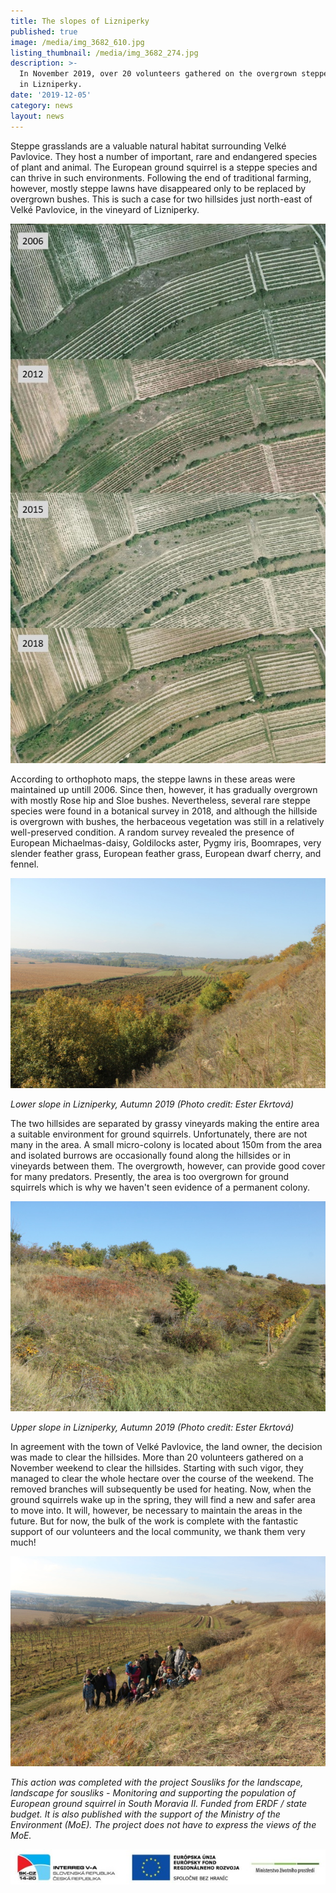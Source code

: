 ```yaml
---
title: The slopes of Lizniperky
published: true
image: /media/img_3682_610.jpg
listing_thumbnail: /media/img_3682_274.jpg
description: >-
  In November 2019, over 20 volunteers gathered on the overgrown steppe slopes
  in Lizniperky.
date: '2019-12-05'
category: news
layout: news
---
```

Steppe grasslands are a valuable natural habitat surrounding Velké Pavlovice. They host a number of important, rare and endangered species of plant and animal. The European ground squirrel is a steppe species and can thrive in such environments. Following the end of traditional farming, however, mostly steppe lawns have disappeared only to be replaced by overgrown bushes. This is such a case for two hillsides just north-east of Velké Pavlovice, in the vineyard of Lizniperky.

![Zarůstání strání](/media/vývoj-stráně.jpg "Zarůstání strání je vidět i na ortofoto mapách")

According to orthophoto maps, the steppe lawns in these areas were maintained up untill 2006. Since then, however, it has gradually overgrown with mostly Rose hip and Sloe bushes. Nevertheless, several rare steppe species were found in a botanical survey in 2018, and although the hillside is overgrown with bushes, the herbaceous vegetation was still in a relatively well-preserved condition. A random survey revealed the presence of European Michaelmas-daisy, Goldilocks aster, Pygmy iris, Boomrapes, very slender feather grass, European feather grass,  European dwarf cherry, and fennel.

![Dolní stráň v Lizniperkách](/media/2019_vp_sysli-stran-dolni_610.jpg "Dolní stráň v Lizniperkách na podzim 2019 (autor: Ester Ekrtová)")

_Lower slope in Lizniperky, Autumn 2019 (Photo credit: Ester Ekrtová)_

The two hillsides are separated by grassy vineyards making the entire area a suitable environment for ground squirrels. Unfortunately, there are not many in the area. A small micro-colony is located about 150m from the area and isolated burrows are occasionally found along the hillsides or in vineyards between them. The overgrowth, however, can provide good cover for many predators. Presently, the area is too overgrown for ground squirrels which is why we haven't seen evidence of a permanent colony.

![Horní stráň v Lizniperkách (autor foto: Ester Ekrtová)](/media/2019_vp_sysli-stran-horni_610.jpg "Horní stráň v Lizniperkách na podzim 2019 (autor foto: Ester Ekrtová)")

_Upper slope in Lizniperky, Autumn 2019 (Photo credit: Ester Ekrtová)_

In agreement with the town of Velké Pavlovice, the land owner, the decision was made to clear the hillsides. More than 20 volunteers gathered on a November weekend to clear the hillsides. Starting with such vigor, they managed to clear the whole hectare over the course of the weekend. The removed branches will subsequently be used for heating. Now, when the ground squirrels wake up in the spring, they will find a new and safer area to move into. It will, however, be necessary to maintain the areas in the future. But for now, the bulk of the work is complete with the fantastic support of our volunteers and the local community, we thank them very much!

![Dobrovolníci na vyčištěné stráni (autor foto: Kateřina Poledníková)](/media/img_3703_610.jpg "Dobrovolníci na vyčištěné stráni (autor foto: Kateřina Poledníková)")

_This action was completed with the project Sousliks for the landscape, landscape for sousliks - Monitoring and supporting the population of European ground squirrel in South Moravia II. Funded from ERDF / state budget. It is also published with the support of the Ministry of the Environment (MoE). The project does not have to express the views of the MoE._

![](/media/logo_irrva-a-mzp_lezato_610.jpg)

